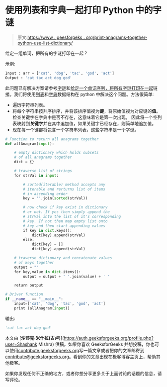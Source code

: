# 使用列表和字典一起打印 Python 中的字谜

> 原文:[https://www . geesforgeks . org/print-anagrams-together-python-use-list-dictionary/](https://www.geeksforgeeks.org/print-anagrams-together-python-using-list-dictionary/)

给定一组单词，把所有的字谜打印在一起？

示例:

```py
Input : arr = ['cat', 'dog', 'tac', 'god', 'act']
Output : 'cat tac act dog god'

```

此问题已有解决方案请参考[字谜](https://www.geeksforgeeks.org/check-whether-two-strings-are-anagram-of-each-other/)和[给定一个单词序列，将所有字谜打印在一起](https://www.geeksforgeeks.org/given-a-sequence-of-words-print-all-anagrams-together/)链接。我们将使用[列表](https://www.geeksforgeeks.org/python-set-3-strings-lists-tuples-iterations/)和[字典](https://www.youtube.com/watch?v=z7z_e5-l2yE&t=28s)数据结构在 python 中解决这个问题。方法很简单:

*   遍历字符串列表。
*   将每个字符串按升序排序，并将该排序值视为**键**，将原始值视为对应键的**值**。检查关键字在字典中是否不存在，这意味着它是第一次出现，
    因此将一个空列表映射到**关键字**并在其中追加值，如果关键字已经存在，则简单地追加值。
*   现在每一个键都将包含一个字符串列表，这些字符串是一个字谜。

```py
# Function to return all anagrams together 
def allAnagram(input): 

    # empty dictionary which holds subsets 
    # of all anagrams together 
    dict = {} 

    # traverse list of strings 
    for strVal in input: 

        # sorted(iterable) method accepts any 
        # iterable and rerturns list of items 
        # in ascending order 
        key = ''.join(sorted(strVal)) 

        # now check if key exist in dictionary 
        # or not. If yes then simply append the 
        # strVal into the list of it's corresponding 
        # key. If not then map empty list onto 
        # key and then start appending values 
        if key in dict.keys(): 
            dict[key].append(strVal) 
        else: 
            dict[key] = [] 
            dict[key].append(strVal) 

    # traverse dictionary and concatenate values 
    # of keys together 
    output = "" 
    for key,value in dict.items(): 
        output = output + ' '.join(value) + ' '

    return output 

# Driver function 
if __name__ == "__main__": 
    input=['cat', 'dog', 'tac', 'god', 'act'] 
    print (allAnagram(input)) 
```

输出:

```py
'cat tac act dog god'

```

本文由 [**沙莎克·米什拉(古卢)**](https://auth.geeksforgeeks.org/profile.php?user=Shashank Mishra) 供稿。如果你喜欢 GeeksforGeeks 并想投稿，你也可以使用[contribute.geeksforgeeks.org](http://www.contribute.geeksforgeeks.org)写一篇文章或者把你的文章邮寄到 contribute@geeksforgeeks.org。看到你的文章出现在极客博客主页上，帮助其他极客。

如果你发现任何不正确的地方，或者你想分享更多关于上面讨论的话题的信息，请写评论。